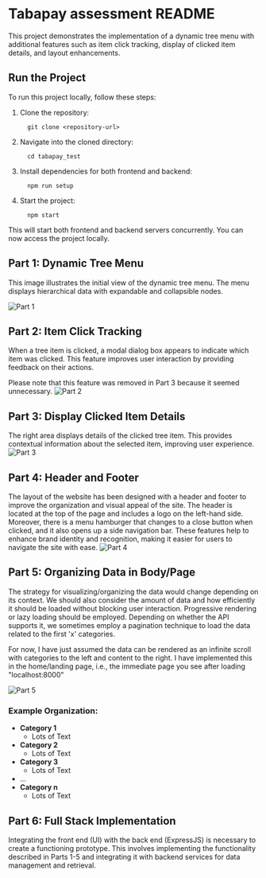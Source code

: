 # Tabapay assessment README
This project demonstrates the implementation of a dynamic tree menu with additional features such as item click tracking, display of clicked item details, and layout enhancements.

## Run the Project
To run this project locally, follow these steps:

1. Clone the repository:
   ```
     git clone <repository-url>
2. Navigate into the cloned directory:
   ```
     cd tabapay_test
3. Install dependencies for both frontend and backend:
   ```
     npm run setup
4. Start the project:
   ```
     npm start
This will start both frontend and backend servers concurrently. You can now access the project locally.


## Part 1: Dynamic Tree Menu
This image illustrates the initial view of the dynamic tree menu. The menu displays hierarchical data with expandable and collapsible nodes.

![Part 1](https://github.com/jonaDJ/tabapay_test/blob/main/png/part1%20png/localhost_3000_(iPhone%20SE)%20(1).png)

## Part 2: Item Click Tracking
When a tree item is clicked, a modal dialog box appears to indicate which item was clicked. This feature improves user interaction by providing feedback on their actions. 

Please note that this feature was removed in Part 3 because it seemed unnecessary.
![Part 2](https://github.com/jonaDJ/tabapay_test/blob/main/png/part2%20png/localhost_3000_(iPhone%20SE).png)

## Part 3: Display Clicked Item Details
The right area displays details of the clicked tree item. This provides contextual information about the selected item, improving user experience.
![Part 3](https://github.com/jonaDJ/tabapay_test/blob/main/png/part3%20png/localhost_3000_(Surface%20Pro%207).png)

## Part 4: Header and Footer
The layout of the website has been designed with a header and footer to improve the organization and visual appeal of the site. The header is located at the top of the page and includes a logo on the left-hand side. Moreover, there is a menu hamburger that changes to a close button when clicked, and it also opens up a side navigation bar. These features help to enhance brand identity and recognition, making it easier for users to navigate the site with ease.
![Part 4](https://github.com/jonaDJ/tabapay_test/blob/main/png/part4%20png/localhost_3000_(desktop).png)

## Part 5: Organizing Data in Body/Page
The strategy for visualizing/organizing the data would change depending on its context. We should also consider the amount of data and how efficiently it should be loaded without blocking user interaction. 
Progressive rendering or lazy loading should be employed. Depending on whether the API supports it, we sometimes employ a pagination technique to load the data related to the first 'x' categories. 

For now, I have just assumed the data can be rendered as an infinite scroll with categories to the left and content to the right. 
I have implemented this in the home/landing page, i.e., the immediate page you see after loading "localhost:8000"

![Part 5](https://github.com/jonaDJ/tabapay_test/blob/main/png/part5%20png/localhost_3000_.png)
### Example Organization:
- **Category 1**
  - Lots of Text
- **Category 2**
  - Lots of Text
- **Category 3**
  - Lots of Text
- ...
- **Category n**
  - Lots of Text

## Part 6: Full Stack Implementation
Integrating the front end (UI) with the back end (ExpressJS) is necessary to create a functioning prototype. This involves implementing the functionality described in Parts 1-5 and integrating it with backend services for data management and retrieval.
